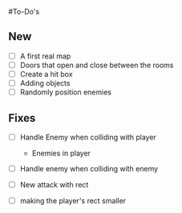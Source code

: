 #To-Do's

## New
-[ ] A first real map
-[ ] Doors that open and close between the rooms
-[ ] Create a hit box
-[ ] Adding objects
-[ ] Randomly position enemies

## Fixes
-[ ] Handle Enemy when colliding with player
  - Enemies in player 
-[ ] Handle enemy when colliding with enemy
-[ ] New attack with rect
-[ ] making the player's rect smaller

